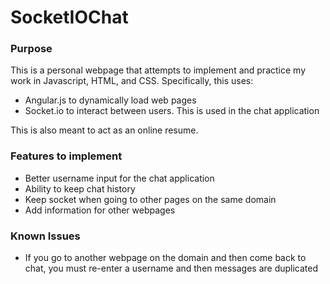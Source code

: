 # SocketIOChat
### Purpose
This is a personal webpage that attempts to implement and practice my work in Javascript, HTML, and CSS. Specifically, this uses:

* Angular.js to dynamically load web pages
* Socket.io to interact between users. This is used in the chat application
	
This is also meant to act as an online resume.

### Features to implement
* Better username input for the chat application
* Ability to keep chat history
* Keep socket when going to other pages on the same domain
* Add information for other webpages

### Known Issues
* If you go to another webpage on the domain and then come back to chat, you must re-enter a username and then messages are duplicated


	